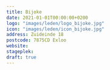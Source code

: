 ```yaml
---
title: Bijoke
date: 2021-01-01T00:00:00+0200
logo: "images/leden/logo_bijoke.jpg"
icon: "images/leden/icon_bijoke.jpg"
address: Zuideinde 18
postcode: 7875CD Exloo
website: 
stageplek: 
draft: true
---
```


